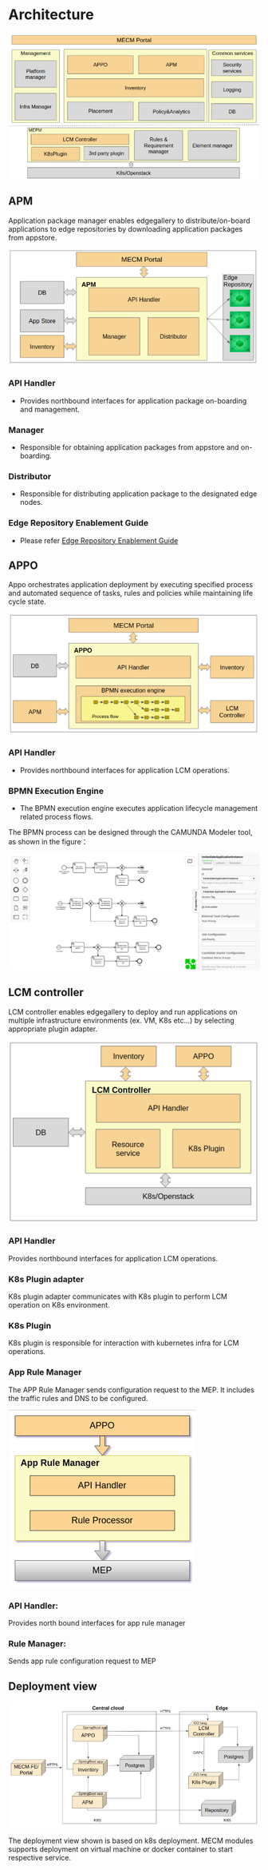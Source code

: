 Architecture
==============


![.](/uploads/images/2020/0924/mecm-architecture.png "mecm-architecture.png")

## APM
 Application package manager enables edgegallery to distribute/on-board applications to edge repositories by
  downloading application packages from appstore. 
  
![.](/uploads/images/2020/0924/mecm_apm_architecture.png "mecm_apm_architecture.png")

### API Handler

* Provides northbound interfaces for application package on-boarding and management.     

### Manager

* Responsible for obtaining application packages from appstore and on-boarding.     
  
### Distributor

* Responsible for distributing application package to the designated edge nodes.

### Edge Repository Enablement Guide

* Please refer [Edge Repository Enablement Guide](Edge_Repository_Enablement_Guide.md)
  
## APPO
 Appo orchestrates application deployment by executing specified process and automated sequence of tasks, rules and
  policies while maintaining life cycle state.

![.](/uploads/images/2020/0924/mecm_appo_architecture.png "mecm_appo_architecture.png")

### API Handler

* Provides northbound interfaces for application LCM operations.     

### BPMN Execution Engine

* The BPMN execution engine executes application lifecycle management related process flows.        

The BPMN process can be designed through the CAMUNDA Modeler tool, as shown in the figure：

![.](/uploads/images/2020/0924/mecm_appo_process_flow.png "mecm_appo_process_flow.png")

## LCM controller
 LCM controller enables edgegallery to deploy and run applications on multiple infrastructure environments (ex. VM, K8s
  etc...) by selecting appropriate plugin adapter. 

![.](/uploads/images/2020/0924/mecm-applcm-diagram.png "mecm-applcm-diagram.png") 

### API Handler
 Provides northbound interfaces for application LCM operations.

### K8s Plugin adapter
 K8s plugin adapter communicates with K8s plugin to perform LCM operation on K8s environment.

### K8s Plugin
 K8s plugin is responsible for interaction with kubernetes infra for LCM operations.

### App Rule Manager

The APP Rule Manager sends configuration request to the MEP. It includes the traffic rules and DNS to be configured.

![.](/uploads/images/2020/0924/mecm-app-rule-architecture.png "mecm-app-rule-architecture.png")

### API Handler: 
Provides north bound interfaces for app rule manager

### Rule Manager:
Sends app rule configuration request to MEP

## Deployment view
![.](/uploads/images/2020/0924/mecm-deployment-overview.png "mecm-deployment-overview.png")

The deployment view shown is based on k8s deployment. MECM modules supports deployment on virtual
 machine or docker container to start respective service.
 
